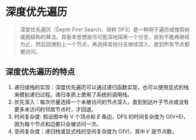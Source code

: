 # 深度优先遍历
> 深度优先遍历（Depth First Search，简称 DFS）是一种用于遍历或搜索树或图结构的算法。其基本思想是尽可能深地探索一个分支，直到不能再继续为止，然后回溯到上一个节点，再选择其他分支继续深入，直到所有节点都被访问。
## 深度优先遍历的特点
1. 递归或栈的实现：深度优先遍历可以通过递归函数实现，也可以使用显式的栈来模拟递归过程。递归本质上使用了系统的调用栈。
2. 优先深入：每次尽量选择一个未被访问的节点深入，直到到达叶子节点或没有更多未访问的邻居节点时，才回退。
3. 时间复杂度: 假设图中有 V 个顶点和 𝐸 条边，DFS 的时间复杂度为 O(V+E)，因为每个节点和边都只会被访问一次。
4. 空间复杂度：递归栈或显式栈的空间复杂度为 O(V)，其中 𝑉 是节点数。

